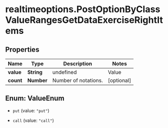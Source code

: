# realtimeoptions.PostOptionByClassValueRangesGetDataExerciseRightItems

## Properties

Name | Type | Description | Notes
------------ | ------------- | ------------- | -------------
**value** | **String** | undefined | Value | Description | | --- | --- | | put | A put option gives the owner the right, but not the obligation, to sell an asset at a specified price within a specific time period. | | call | A call option gives the owner the right, but not the obligation, to buy an asset at a specified price within a specific time period. |   | [optional] 
**count** | **Number** | Number of notations. | [optional] 



## Enum: ValueEnum


* `put` (value: `"put"`)

* `call` (value: `"call"`)




